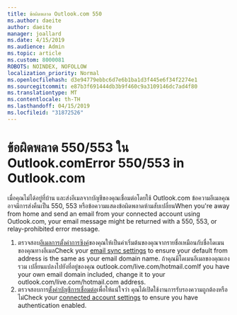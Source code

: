 ```yaml
---
title: ข้อผิดพลาด Outlook.com 550
ms.author: daeite
author: daeite
manager: joallard
ms.date: 4/15/2019
ms.audience: Admin
ms.topic: article
ms.custom: 8000081
ROBOTS: NOINDEX, NOFOLLOW
localization_priority: Normal
ms.openlocfilehash: d3e94779ebbc6d7e6b1ba1d3f445e6f34f2274e1
ms.sourcegitcommit: e87b3f691444db3b9f460c9a3109146dc7ad4f80
ms.translationtype: MT
ms.contentlocale: th-TH
ms.lasthandoff: 04/15/2019
ms.locfileid: "31872526"
---
```

# <a name="error-550553-in-outlookcom"></a><span data-ttu-id="3e22d-102">ข้อผิดพลาด 550/553 ใน Outlook.com</span><span class="sxs-lookup"><span data-stu-id="3e22d-102">Error 550/553 in Outlook.com</span></span>

<span data-ttu-id="3e22d-103">เมื่อคุณไม่ได้อยู่ที่บ้าน และส่งอีเมลจากบัญชีของคุณเชื่อมต่อโดยใช้ Outlook.com ข้อความอีเมลคุณอาจมีการส่งคืนเป็น 550, 553 หรือข้อความแสดงข้อผิดพลาดห้ามสับเปลี่ยน</span><span class="sxs-lookup"><span data-stu-id="3e22d-103">When you're away from home and send an email from your connected account using Outlook.com, your email message might be returned with a 550, 553, or relay-prohibited error message.</span></span>
1. <span data-ttu-id="3e22d-104">ตรวจสอบ[อีเมลการตั้งค่าการซิงค์](https://go.microsoft.com/fwlink/?linkid=2031283)ของคุณให้เป็นค่าเริ่มต้นของคุณจากรายชื่อเหมือนกับชื่อโดเมนของคุณทางอีเมล</span><span class="sxs-lookup"><span data-stu-id="3e22d-104">Check your [email sync settings](https://go.microsoft.com/fwlink/?linkid=2031283) to ensure your default from address is the same as your email domain name.</span></span> <span data-ttu-id="3e22d-105">ถ้าคุณมีโดเมนอีเมลของคุณเองรวม เปลี่ยนแปลงไปยังที่อยู่ของคุณ outlook.com/live.com/hotmail.com</span><span class="sxs-lookup"><span data-stu-id="3e22d-105">If you have your own email domain included, change it to your outlook.com/live.com/hotmail.com address.</span></span>
2. <span data-ttu-id="3e22d-106">ตรวจสอบการ[ตั้งค่าบัญชีการเชื่อมต่อ](https://go.microsoft.com/fwlink/?linkid=875264&clcid=0x409)เพื่อให้แน่ใจว่า คุณได้เปิดใช้งานการรับรองความถูกต้องหรือไม่</span><span class="sxs-lookup"><span data-stu-id="3e22d-106">Check your [connected account settings](https://go.microsoft.com/fwlink/?linkid=875264&clcid=0x409) to ensure you have authentication enabled.</span></span>